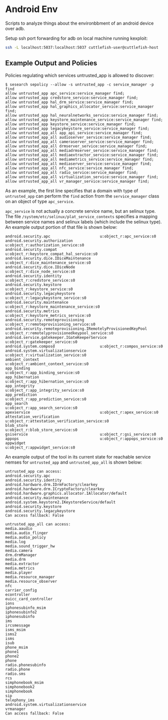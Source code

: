 # Android Env

Scripts to analyze things about the environbbment of an android device over adb.

Setup ssh port forwarding for adb on local machine running kexploit:
```sh
ssh -L localhost:5037:localhost:5037 cuttlefish-user@cuttlefish-host
```

## Example Output and Policies

Policies regulating which services untrusted_app is allowed to discover:
```
$ sesearch sepolicy --allow -s untrusted_app -c service_manager -p find
allow untrusted_app apc_service:service_manager find;
allow untrusted_app credstore_service:service_manager find;
allow untrusted_app hal_drm_service:service_manager find;
allow untrusted_app hal_graphics_allocator_service:service_manager find;
allow untrusted_app hal_neuralnetworks_service:service_manager find;
allow untrusted_app keystore_maintenance_service:service_manager find;
allow untrusted_app keystore_service:service_manager find;
allow untrusted_app legacykeystore_service:service_manager find;
allow untrusted_app_all app_api_service:service_manager find;
allow untrusted_app_all audioserver_service:service_manager find;
allow untrusted_app_all cameraserver_service:service_manager find;
allow untrusted_app_all drmserver_service:service_manager find;
allow untrusted_app_all mediadrmserver_service:service_manager find;
allow untrusted_app_all mediaextractor_service:service_manager find;
allow untrusted_app_all mediametrics_service:service_manager find;
allow untrusted_app_all mediaserver_service:service_manager find;
allow untrusted_app_all nfc_service:service_manager find;
allow untrusted_app_all radio_service:service_manager find;
allow untrusted_app_all virtualization_service:service_manager find;
allow untrusted_app_all vr_manager_service:service_manager find;
```

As an example, the first line specifies that a domain with type of `untrusted_app`
can perform the `find` action from the `service_manager` class on an object of type `apc_service`.

`apc_service` is not actually a concrete service name, but an selinux type.
The file `/system/etc/selinux/plat_service_contexts` specifies a mapping between service names and selinux labels (which include the selinux type).
An example output portion of that file is shown below:
```
android.security.apc                      u:object_r:apc_service:s0
android.security.authorization            u:object_r:authorization_service:s0
android.security.compat                   u:object_r:keystore_compat_hal_service:s0
android.security.dice.IDiceMaintenance    u:object_r:dice_maintenance_service:s0
android.security.dice.IDiceNode           u:object_r:dice_node_service:s0
android.security.identity                 u:object_r:credstore_service:s0
android.security.keystore                 u:object_r:keystore_service:s0
android.security.legacykeystore           u:object_r:legacykeystore_service:s0
android.security.maintenance              u:object_r:keystore_maintenance_service:s0
android.security.metrics                  u:object_r:keystore_metrics_service:s0
android.security.remoteprovisioning       u:object_r:remoteprovisioning_service:s0
android.security.remoteprovisioning.IRemotelyProvisionedKeyPool u:object_r:remotelyprovisionedkeypool_service:s0
android.service.gatekeeper.IGateKeeperService    u:object_r:gatekeeper_service:s0
android.system.composd                    u:object_r:compos_service:s0
android.system.virtualizationservice      u:object_r:virtualization_service:s0
ambient_context                           u:object_r:ambient_context_service:s0
app_binding                               u:object_r:app_binding_service:s0
app_hibernation                           u:object_r:app_hibernation_service:s0
app_integrity                             u:object_r:app_integrity_service:s0
app_prediction                            u:object_r:app_prediction_service:s0
app_search                                u:object_r:app_search_service:s0
apexservice                               u:object_r:apex_service:s0
attestation_verification                  u:object_r:attestation_verification_service:s0
blob_store                                u:object_r:blob_store_service:s0
gsiservice                                u:object_r:gsi_service:s0
appops                                    u:object_r:appops_service:s0
appwidget                                 u:object_r:appwidget_service:s0
```

An example output of the tool in its current state for reachable service nemses for `untrusted_app` and `untrusted_app_all` is shown below:
```
untrusted_app can access:
android.security.apc
android.security.identity
android.hardware.drm.IDrmFactory/clearkey
android.hardware.drm.ICryptoFactory/clearkey
android.hardware.graphics.allocator.IAllocator/default
android.security.maintenance
android.system.keystore2.IKeystoreService/default
android.security.keystore
android.security.legacykeystore
Can access fallback: False

untrusted_app_all can access:
media.aaudio
media.audio_flinger
media.audio_policy
media.log
media.sound_trigger_hw
media.camera
drm.drmManager
media.drm
media.extractor
media.metrics
media.player
media.resource_manager
media.resource_observer
nfc
carrier_config
econtroller
euicc_card_controller
ions
iphonesubinfo_msim
iphonesubinfo2
iphonesubinfo
ims
ircsmessage
isms_msim
isms2
isms
isub
phone_msim
phone1
phone2
phone
radio.phonesubinfo
radio.phone
radio.sms
rcs
simphonebook_msim
simphonebook2
simphonebook
sip
telephony_ims
android.system.virtualizationservice
vrmanager
Can access fallback: False
```